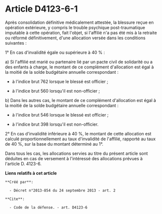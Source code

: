# Article D4123-6-1

Après consolidation définitive médicalement attestée, la blessure reçue en opération extérieure, y compris le trouble
psychique post-traumatique imputable à cette opération, fait l'objet, si l'affilié n'a pas été mis à la retraite ou réformé
définitivement, d'une allocation versée dans les conditions suivantes : 

1° En cas d'invalidité égale ou supérieure à 40 % : 

a) Si l'affilié est marié ou partenaire lié par un pacte civil de solidarité ou a des enfants à charge, le montant de ce
complément d'allocation est égal à la moitié de la solde budgétaire annuelle correspondant :

- à l'indice brut 762 lorsque le blessé est officier ;

- à l'indice brut 560 lorsqu'il est non-officier ; 

b) Dans les autres cas, le montant de ce complément d'allocation est égal à la moitié de la solde budgétaire annuelle
correspondant :

- à l'indice brut 546 lorsque le blessé est officier ;

- à l'indice brut 398 lorsqu'il est non-officier. 

2° En cas d'invalidité inférieure à 40 %, le montant de cette allocation est calculé proportionnellement au taux d'invalidité
de l'affilié, rapporté au taux de 40 %, sur la base du montant déterminé au 1°. 

Dans tous les cas, les allocations servies au titre du présent article sont déduites en cas de versement à l'intéressé des
allocations prévues à l'article D. 4123-6.

**Liens relatifs à cet article**

	**Créé par**:

	  - Décret n°2013-854 du 24 septembre 2013 - art. 2

	**Cite**:

	  - Code de la défense. - art. D4123-6
